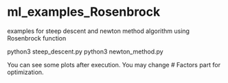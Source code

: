 # ml_examples_Rosenbrock
examples for steep descent and newton method algorithm using Rosenbrock function

python3 steep_descent.py
python3 newton_method.py

You can see some plots after execution.
You may change # Factors part for optimization.
